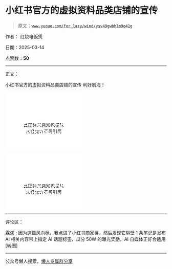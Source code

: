 # 小红书官方的虚拟资料品类店铺的宣传

> 原文：[`www.yuque.com/for_lazy/wind/ysv49gwbhlm9q41g`](https://www.yuque.com/for_lazy/wind/ysv49gwbhlm9q41g)

作者： 红烧电饭煲

日期：2025-03-14

点赞数：**50**

* * *

正文：

小红书官方的虚拟资料品类店铺的宣传 利好航海！

![](img/7cea8d7ea5c55cefcc842e60672597cf.png "None")

![](img/45674cfe8a6054a601e26c709daf0141.png "None")

* * *

评论区：

霖溪 : 因为这篇风向标，我点进了小红书商家薯，然后发现它隔壁 1 条笔记是发布 AI 相关内容带上指定 AI 话题标签，瓜分 50W 的曝光奖励，AI 自媒体正好合适用[转圈]

* * *

公众号懒人搜索，[懒人专属群分享](https://lazybook.fun/#/blog/group)